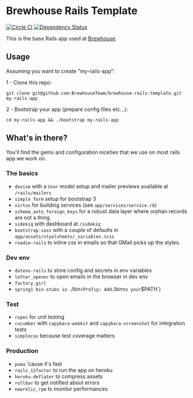 # Brewhouse Rails Template

[![Circle
CI](https://circleci.com/gh/BrewhouseTeam/brewhouse-rails-template.svg?style=svg)](https://circleci.com/gh/BrewhouseTeam/brewhouse-rails-template)
[![Dependency
Status](https://gemnasium.com/BrewhouseTeam/brewhouse-rails-template.svg)](https://gemnasium.com/BrewhouseTeam/brewhouse-rails-template)

This is the base Rails app used at [Brewhouse](http://brewhouse.io).

## Usage

Assuming you want to create "my-rails-app":

1 - Clone this repo:
```
git clone git@github.com:BrewhouseTeam/brewhouse-rails-template.git my-rails-app
```

2 - Bootstrap your app (prepare config files etc...):
```
cd my-rails-app && ./bootstrap my-rails-app
```

## What's in there?

You'll find the gems and configuration niceties that we use on most
rails app we work on.

### The basics

* `devise` with a `User` model setup and mailer previews available at
  `/rails/mailers`
* `simple_form` setup for bootstrap 3
* `virtus` for building services (see `app/services/service.rb`)
* `schema_auto_foreign_keys` for a robust data layer where orphan
  records are not a thing.
* `sidekiq` with dashboard at `/sidekiq`
* `bootstrap-sass` with a couple of defaults in `app/assets/styelsheets/_variables.scss`
* `roadie-rails` to inline css in emails so that GMail picks up the
  styles.

### Dev env

* `dotenv-rails` to store config and secrets in env variables
* `letter_opener` to open emails in the browser in dev env
* `factory_girl`
* `spring1 bin-stubs in `./bin` (ProTip: Add `./bin` to your `$PATH`)

### Test

* `rspec` for unit testing
* `cucumber` with `capybara-webkit` and `capybara-screenshot` for
  integration tests
* `simplecov` because test coverage matters

### Production

* `puma` 'cause it's fast
* `rails_12factor` to run the app on heroku
* `heroku-deflater` to compress assets
* `rollbar` to get notified about errors
* `newrelic_rpm` to monitor performances

